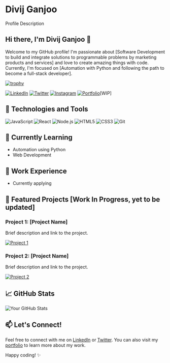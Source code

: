 # Divij Ganjoo
Profile Description
## Hi there, I'm Divij Ganjoo 👋

Welcome to my GitHub profile! I'm passionate about [Software Development to build and integrate solutions to programmable problems by marketing products and services] and love to create amazing things with code. Currently, I'm focused on [Automation with Python and following the path to become a full-stack developer].

[![trophy](https://github-profile-trophy.vercel.app/?username=divijg19&theme=onedark)](https://github.com/divijg19/github-profile-trophy)

[![LinkedIn](https://img.shields.io/badge/LinkedIn-Connect-blue)](https://www.linkedin.com/in/divij-ganjoo-18a03124b/)
[![Twitter](https://img.shields.io/badge/Twitter-Follow-black)](https://twitter.com/divij_597)
[![Instagram](https://img.shields.io/badge/Twitter-Follow-red)](https://www.instagram.com/d.vij_597/)
[![Portfolio](https://img.shields.io/badge/Portfolio-Visit-brightgreen)](https://sites.google.com/view/divij-ganjoo/home)[WIP]

## 🚀 Technologies and Tools

![JavaScript](https://img.shields.io/badge/-JavaScript-black?style=flat-square&logo=javascript)
![React](https://img.shields.io/badge/-React-blue?style=flat-square&logo=react)
![Node.js](https://img.shields.io/badge/-Node.js-green?style=flat-square&logo=node.js)
![HTML5](https://img.shields.io/badge/-HTML5-orange?style=flat-square&logo=html5)
![CSS3](https://img.shields.io/badge/-CSS3-purple?style=flat-square&logo=css3)
![Git](https://img.shields.io/badge/-Git-black?style=flat-square&logo=git)

## 🌱 Currently Learning

- Automation using Python
- Web Development

## 💼 Work Experience

- Currently applying

## 🌟 Featured Projects [Work In Progress, yet to be updated]

### Project 1: [Project Name]
Brief description and link to the project.

[![Project 1](https://via.placeholder.com/300)](https://github.com/your-username/project-1)

### Project 2: [Project Name]
Brief description and link to the project.

[![Project 2](https://via.placeholder.com/300)](https://github.com/your-username/project-2)

## 📈 GitHub Stats

![Your GitHub Stats](https://github-readme-stats.vercel.app/api?username=divijg19&show_icons=true&hide_title=true&hide=prs&count_private=true&theme=radical)

## 📫 Let's Connect!

Feel free to connect with me on [LinkedIn](https://www.linkedin.com/in/divij-ganjoo-18a03124b//) or [Twitter](https://twitter.com/divij_597). You can also visit my [portfolio](https://sites.google.com/view/divij-ganjoo/home) to learn more about my work.

Happy coding! ✨

<!---
divijg19/divijg19 is a ✨ special ✨ repository because its `README.md` (this file) appears on your GitHub profile.
You can click the Preview link to take a look at your changes.
--->
